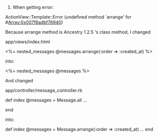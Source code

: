 1. When getting error:

ActionView::Template::Error (undefined method `arrange' for #<Array:0x007f8adbf76940>)

Because arrange method is Ancestry 1.2.5 's class method, I changed

app/views/index.html

<%= nested_messages @messages.arrange(:order => :created_at) %>

into:

<%= nested_messages @messages %>

And changed

app/controller/message_controller.rb

def index
    @messages = Message.all
    ...

end

into:

def index
    @messages = Message.arrange(:order => :created_at)
    ...
end
    